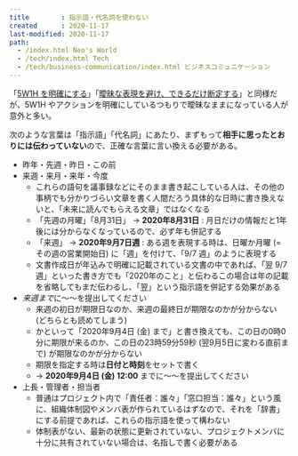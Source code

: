 ```yaml
---
title        : 指示語・代名詞を使わない
created      : 2020-11-17
last-modified: 2020-11-17
path:
  - /index.html Neo's World
  - /tech/index.html Tech
  - /tech/business-communication/index.html ビジネスコミュニケーション
---
```


「[5W1H を明確にする](./5w1h.html)」「[曖昧な表現を避け、できるだけ断定する](./make-clear.html)」と同様だが、5W1H やアクションを明確にしているつもりで曖昧なままになっている人が意外と多い。

次のような言葉は「指示語」「代名詞」にあたり、まずもって**相手に思ったとおりには伝わっていない**ので、正確な言葉に言い換える必要がある。

- 昨年・先週・昨日・この前
- 来週・来月・来年・今度
  - これらの語句を議事録などにそのまま書き起こしている人は、その他の事柄でも分かりづらい文章を書く人間だろう具体的な日時に書き換えないと、「未来に読んでもらえる文章」ではなくなる
  - 「先週の月曜」「8月31日」 → **2020年8月31日** : 月日だけの情報だと1年後には分からなくなっているので、必ず年も併記する
  - 「来週」 → **2020年9月7日週** : ある週を表現する時は、日曜か月曜 (= その週の営業開始日) に「週」を付けて、「9/7 週」のように表現する
  - 文書作成日が年込みで明確に記載されている文書の中であれば、「翌 9/7 週」といった書き方でも「2020年のこと」と伝わるこの場合は年の記載を省略してもまだ伝わるし、「翌」という指示語を併記する効果がある
- *来週まで*に〜〜を提出してください
  - 来週の初日が期限日なのか、来週の最終日が期限なのかが分からない (どちらとも読めてしまう)
  - かといって「2020年9月4日 (金) まで」と書き換えても、この日の0時0分に期限が来るのか、この日の23時59分59秒 (翌9月5日に変わる直前まで) が期限なのかが分からない
  - 期限を指定する時は**日付と時刻**をセットで書く
  - → **2020年9月4日 (金) 12:00** までに〜〜を提出してください
- 上長・管理者・担当者
  - 普通はプロジェクト内で「責任者：誰々」「窓口担当：誰々」という風に、組織体制図やメンバ表が作られているはずなので、それを「辞書」にする前提であれば、これらの指示語を使って構わない
  - 体制表がない、最新の状態に更新されていない、プロジェクトメンバに十分に共有されていない場合は、名指しで書く必要がある

